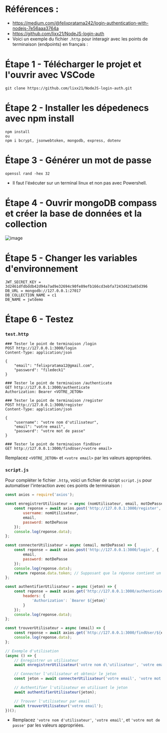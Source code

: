 # Références :
- https://medium.com/@felixpratama242/login-authentication-with-nodejs-7e56aaa3764a
- https://github.com/lixx21/NodeJS-login-auth
- Voici un exemple du fichier `.http` pour interagir avec les points de terminaison (endpoints) en français :

# Étape 1 - Télécharger le projet et l'ouvrir avec VSCode
```ssh
git clone https://github.com/lixx21/NodeJS-login-auth.git
```

# Étape 2 - Installer les dépedenecs avec npm install
```ssh
npm install
ou
npm i bcrypt, jsonwebtoken, mongodb, express, dotenv
```

# Étape 3 - Générer un mot de passe
```ssh
openssl rand -hex 32
```
- Il faut l'éxécuter sur un terminal linux et non pas avec Powershell.
  
# Étape 4 - Ouvrir mongoDB compass et créer la base de données et la collection 
![image](https://github.com/hrhouma/Projet-MERN/assets/10111526/74cbd073-ccd6-4cbb-a70a-9bb03e446954)

# Étape 5 - Changer les variables d'environnement
```ssh
JWT_SECRET_KEY = 3d2461dfdbddb42d94a7ad9e32694c90fe89efb166cd3ebfa7243d423a65d396
DB_URL = mongodb://127.0.0.1:27017
DB_COLLECTION_NAME = c1
DB_NAME = jwtdemo
```

# Étape 6 - Testez
### `test.http`
```http
### Tester le point de terminaison /login
POST http://127.0.0.1:3000/login
Content-Type: application/json

{
    "email": "felixpratama12@gmail.com",
    "password": "filedeck1"
}

### Tester le point de terminaison /authenticate
GET http://127.0.0.1:3000/authenticate
Authorization: Bearer <VOTRE_JETON>

### Tester le point de terminaison /register
POST http://127.0.0.1:3000/register
Content-Type: application/json

{
    "username": "votre nom d'utilisateur",
    "email": "votre email",
    "password": "votre mot de passe"
}

### Tester le point de terminaison findUser
GET http://127.0.0.1:3000/findUser/<votre email>
```

Remplacez `<VOTRE_JETON>` et `<votre email>` par les valeurs appropriées.

### `script.js`
Pour compléter le fichier `.http`, voici un fichier de script `script.js` pour automatiser l'interaction avec ces points de terminaison :

```javascript
const axios = require('axios');

const enregistrerUtilisateur = async (nomUtilisateur, email, motDePasse) => {
    const reponse = await axios.post('http://127.0.0.1:3000/register', {
        username: nomUtilisateur,
        email,
        password: motDePasse
    });
    console.log(reponse.data);
};

const connecterUtilisateur = async (email, motDePasse) => {
    const reponse = await axios.post('http://127.0.0.1:3000/login', {
        email,
        password: motDePasse
    });
    console.log(reponse.data);
    return reponse.data.token; // Supposant que la réponse contient un jeton
};

const authentifierUtilisateur = async (jeton) => {
    const reponse = await axios.get('http://127.0.0.1:3000/authenticate', {
        headers: {
            'Authorization': `Bearer ${jeton}`
        }
    });
    console.log(reponse.data);
};

const trouverUtilisateur = async (email) => {
    const reponse = await axios.get(`http://127.0.0.1:3000/findUser/${email}`);
    console.log(reponse.data);
};

// Exemple d'utilisation
(async () => {
    // Enregistrer un utilisateur
    await enregistrerUtilisateur('votre nom d\'utilisateur', 'votre email', 'votre mot de passe');

    // Connecter l'utilisateur et obtenir le jeton
    const jeton = await connecterUtilisateur('votre email', 'votre mot de passe');

    // Authentifier l'utilisateur en utilisant le jeton
    await authentifierUtilisateur(jeton);

    // Trouver l'utilisateur par email
    await trouverUtilisateur('votre email');
})();
```

- Remplacez `'votre nom d'utilisateur'`, `'votre email'`, et `'votre mot de passe'` par les valeurs appropriées.
